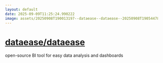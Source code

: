 ```yaml
---
layout: default
date: 2025-09-09T11:25:24.990222
image: assets/20250908T190013197--dataease--dataease--20250908T190544789--cropped.png
---
```


# [dataease/dataease](https://github.com/dataease/dataease)

open-source BI tool for easy data analysis and dashboards
